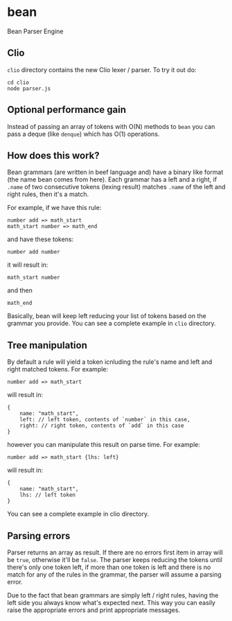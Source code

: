 # bean
Bean Parser Engine

## Clio

`clio` directory contains the new Clio lexer / parser. To try it out do:

```
cd clio
node parser.js
```

## Optional performance gain

Instead of passing an array of tokens with O(N) methods to `bean` you can pass a deque (like `denque`) which has O(1) operations.

## How does this work?

Bean grammars (are written in beef language and) have a binary like format (the name bean comes from here). Each grammar has a left and a right, if `.name` of two consecutive tokens (lexing result) matches `.name` of the left and right rules, then it's a match.

For example, if we have this rule:

```
number add => math_start
math_start number => math_end
```

and have these tokens:

```
number add number
```

it will result in:

```
math_start number
```

and then

```
math_end
```

Basically, bean will keep left reducing your list of tokens based on the grammar you provide. You can see a complete example in `clio` directory.

## Tree manipulation

By default a rule will yield a token icnluding the rule's name and left and right matched tokens. For example:

```
number add => math_start
```

will result in:

```
{
    name: "math_start",
    left: // left token, contents of `number` in this case,
    right: // right token, contents of `add` in this case
}
```

however you can manipulate this result on parse time. For example:

```
number add => math_start {lhs: left}
```

will result in:

```
{
    name: "math_start",
    lhs: // left token
}
```

You can see a complete example in clio directory.

## Parsing errors

Parser returns an array as result. If there are no errors first item in array will be `true`, otherwise it'll be `false`. The parser keeps reducing the tokens until there's only one token left, if more than one token is left and there is no match for any of the rules in the grammar, the parser will assume a parsing error.

Due to the fact that bean grammars are simply left / right rules, having the left side you always know what's expected next. This way you can easily raise the appropriate errors and print appropriate messages.
